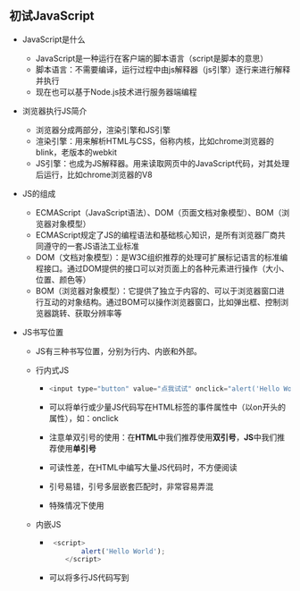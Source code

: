 ## 初试JavaScript

- JavaScript是什么

  - JavaScript是一种运行在客户端的脚本语言（script是脚本的意思）
  - 脚本语言：不需要编译，运行过程中由js解释器（js引擎）逐行来进行解释并执行
  - 现在也可以基于Node.js技术进行服务器端编程

- 浏览器执行JS简介

  - 浏览器分成两部分，渲染引擎和JS引擎
  - 渲染引擎：用来解析HTML与CSS，俗称内核，比如chrome浏览器的blink，老版本的webkit
  - JS引擎：也成为JS解释器。用来读取网页中的JavaScript代码，对其处理后运行，比如chrome浏览器的V8

- JS的组成

  - ECMAScript（JavaScript语法）、DOM（页面文档对象模型）、BOM（浏览器对象模型）
  - ECMAScript规定了JS的编程语法和基础核心知识，是所有浏览器厂商共同遵守的一套JS语法工业标准
  - DOM（文档对象模型）：是W3C组织推荐的处理可扩展标记语言的标准编程接口。通过DOM提供的接口可以对页面上的各种元素进行操作（大小、位置、颜色等）
  - BOM（浏览器对象模型）：它提供了独立于内容的、可以于浏览器窗口进行互动的对象结构。通过BOM可以操作浏览器窗口，比如弹出框、控制浏览器跳转、获取分辨率等

- JS书写位置

  - JS有三种书写位置，分别为行内、内嵌和外部。

  - 行内式JS

    - ```javascript
      <input type="button" value="点我试试" onclick="alert('Hello World')"/>
      ```

    - 可以将单行或少量JS代码写在HTML标签的事件属性中（以on开头的属性），如：onclick

    - 注意单双引号的使用：在**HTML**中我们推荐使用**双引号**，**JS**中我们推荐使用**单引号**

    - 可读性差，在HTML中编写大量JS代码时，不方便阅读

    - 引号易错，引号多层嵌套匹配时，非常容易弄混

    - 特殊情况下使用

  - 内嵌JS 

    - ```javascript
       <script>
              alert('Hello World');
          </script>
      ```

    - 可以将多行JS代码写到<script>标签中

    - 内嵌JS 是学习时常用的方式

  - 外部JS文件

    - ```javascript
      <script src="my.js"></script>
      ```

    - 利于HTML页面代码结构化，把大段JS代码独立到HTML页面之外，既美观，也方便文件级别的复用

    - 引用外部JS文件的script标签中间不可以写代码

    - 适合于JS代码量较大的情况

- JavaScript注释

  - 单行注释：//            快捷键：ctrl+/
  - 多行注释：/*  */          快捷键：ctrl+shift+/

- JavaScript输入输出语句

  - | 方法             | 说明                           | 归属   |
    | ---------------- | ------------------------------ | ------ |
    | alert(msg)       | 浏览器弹出警示框               | 浏览器 |
    | console.log(msg) | 浏览器控制台打印输出信息       | 浏览器 |
    | prompt(info)     | 浏览器弹出输出框，用户可以输入 | 浏览器 |

    